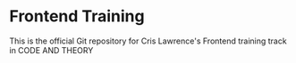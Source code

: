 # Frontend Training

This is the official Git repository for Cris Lawrence's Frontend training track in CODE AND THEORY

